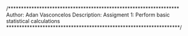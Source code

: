 /******************************************************************
	Author: Adan Vasconcelos
	Description: Assigment 1: Perform basic statistical calculations
*******************************************************************/
